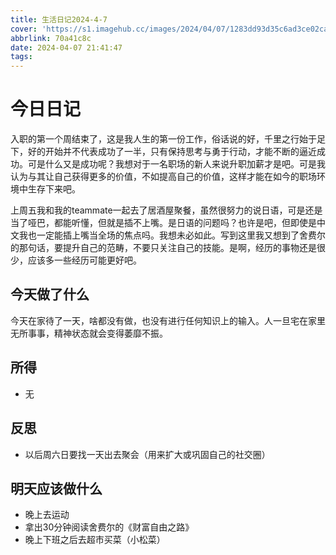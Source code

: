 ```yaml
---
title: 生活日记2024-4-7
cover: 'https://s1.imagehub.cc/images/2024/04/07/1283dd93d35c6ad3ce02ca3a15dba539.jpeg'
abbrlink: 70a41c8c
date: 2024-04-07 21:41:47
tags:
---
```


# 今日日记
入职的第一个周结束了，这是我人生的第一份工作，俗话说的好，千里之行始于足下，好的开始并不代表成功了一半，只有保持思考与勇于行动，才能不断的逼近成功。可是什么又是成功呢？我想对于一名职场的新人来说升职加薪才是吧。可是我认为与其让自己获得更多的价值，不如提高自己的价值，这样才能在如今的职场环境中生存下来吧。

上周五我和我的teammate一起去了居酒屋聚餐，虽然很努力的说日语，可是还是当了哑巴，都能听懂，但就是插不上嘴。是日语的问题吗？也许是吧，但即使是中文我也一定能插上嘴当全场的焦点吗。我想未必如此。写到这里我又想到了舍费尔的那句话，要提升自己的范畴，不要只关注自己的技能。是啊，经历的事物还是很少，应该多一些经历可能更好吧。

## 今天做了什么

今天在家待了一天，啥都没有做，也没有进行任何知识上的输入。人一旦宅在家里无所事事，精神状态就会变得萎靡不振。

## 所得
- 无
## 反思
- 以后周六日要找一天出去聚会（用来扩大或巩固自己的社交圈）
## 明天应该做什么
- 晚上去运动
- 拿出30分钟阅读舍费尔的《财富自由之路》
- 晚上下班之后去超市买菜（小松菜）